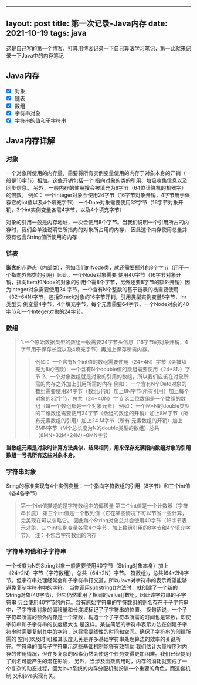 ---
layout: post
title: 第一次记录-Java内存
date: 2021-10-19
tags: java   
-------------------------------

这是自己写的第一个博客，打算用博客记录一下自己算法学习笔记，第一此就来记录一下Java中的内存笔记


## Java内存

- [x] 对象
- [x] 链表
- [x] 数组
- [x] 字符串对象
- [x] 字符串的值和子字符串

## Java内存详解

###  对象

一个对象所使用的内存量，需要将所有实例变量使用的内存于对象本身的开销（一般是16字节）相加。这些开销包括一个
指向对象的类的引用、垃圾收集信息以及同步信息。
另外，一般内存的使用搜会被填充为8字节（64位计算机的机器字）的倍数。
例如：
一个Integer对象会使用24字节（16字节对象开销，4字节用于保存它的int值以及4个填充字节）
一个Date对象需要使用32字节（16字节对象开销，3个int实例变量各需4字节，以及4个填充字节）

对象的引用一般是内存地址，一次会使用8个字节。当我们说明一个引用所占的内存时，我们会单独说明它所指向的对象所占用的内存，
因此这个内存使用总量并没有包含String值所使用的内存


### 链表

**嵌套**的非静态（内部类），例如我们的Node类，就还需要额外的8个字节（用于一个指向外部类的引用）因此，一个Node对象需要
使用40字节（16字节对象开销，指向Item和Node的对象的引用个需8个字节，另外还要8字节的额外开销）因为Integer对象需要使用24
字节，一个含有N个整数的基于链表的栈需要使用（32+64N)字节，包括Strack对象的16字节开销，引用类型实例变量8字节，inr类型实
例变量4字节，4个填充字节，每个元素需要64字节，一个Node对象的40字节和一个Integer对象的24字节。


### 数组

> 1.一个原始数据类型的数组一般需要24字节头信息（16字节的对象开销，4字节用于保存长度以及4填充字节）再加上保存所需内存。
>> 例如：
>> 一个含有N个int值的数组需要使用（24+4N）字节（会被填充为8的倍数）
>> 一个含有N个double值的数组需要使用（24+8N）字节
> 2、一个对象数组就是对象的引用的数组，所以我们应该在对象所需的内存之外加上引用所需的内存
>> 例如：
>> 一个含有N个Date对象的数组需要使用24字节（数组开销）加上8N字节(所有引用）加上每个对象的32字节，总共（24+40N）字节
> 3.二位数组是一个数组的数组（每一个数组都是一个对象元素）
>> 例如：
>> 一个M*N的double类型的二维数组需要使用24字节（数组的数组的开销）加上8M字节（所有元素数组的引用）加上24	M字节（所有
元素数组的开销）加上8MN字节（M个总长度为N的double类型的数组）总共（8MN+32M+24M)~8MN字节

**当数组元素是对象时计算方法类似，结果相同，用来保存充满指向数组对象的引用数组一号机所有这些对象本身。**


### 字符串对象

Sring的标准实现有4个实例变量：一个指向字符数组的引用（8字节）和三个int值（各4各字节）
> 第一个int值描述的是字符数组中的偏移量
> 第二个int值是一个计数器（字符串长度）
> 第三个int值是一个散列值（它在某些情况下可以节省一些计算，完美现在可以忽略它。
因此每个String对象总共会使用40字节（16字节表示对象，三个int实例变量各需4个字节，加上数组引用的8字节和4个填充字节）。
注：不包含字符数组的内存

### 字符串的值和子字符串

一个长度为N的String对象一般需要使用40字节（String对象本身）加上（24+2N）字节（字符数组），总共（64+2N）字节。
符数组)，总共(64+2N)字节。但字符串处理经常会和子字符串打交道，所以Java对字符串的表示希望能够避免复制字符串中的字符。
当你调用substring()方法时，就创建了一个新的String对象(40字节)，但它仍然重用了相同的value[]数组，因此该字符串的子字符串
只会使用40字节的内存。含有原始字符串的字符数组的别名存在于子字符串中，子字符串对象的偏移量和长度域标记了子字符串的位置。
换句话说，一个子字符串所需的额外内存是一个常数，构造一个子字符串所需的时间也是常数，即使字符串和子字符串的长度极大也
是这样。某些简陋的字符串表示方法在创建子字符串时需要复制其中的字符，这将需要线性的时间和空间。确保子字符串的创建所需的
空间(以及时间)和其长度无关是许多基础字符串处理算法的效率的关键所在。字符串的值与子字符串示这些基础机制能够有效帮助
我们估计大量程序对内存的使用情况，但许多复杂的因素仍然会使这个任务变得更加困难。我们已经提到了别名可能产生的潜在影响，
另外，当涉及函数调用时，内存的消耗就变成了一个复杂的动态过程，因为java系统的内存分配机制扮演一个重要的角色，而这套机制
又和java实现有关。

